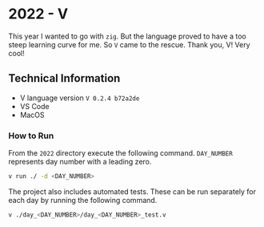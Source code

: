 # 2022 - V

This year I wanted to go with `zig`. But the language proved to have a too steep learning curve for me. So `V` came to the rescue. Thank you, V! Very cool!

## Technical Information

* V language version `V 0.2.4 b72a2de`
* VS Code
* MacOS

### How to Run

From the `2022` directory execute the following command. `DAY_NUMBER` represents day number with a leading zero.

```bash
v run ./ -d <DAY_NUMBER>
```

The project also includes automated tests. These can be run separately for each day by running the following command.

```bash
v ./day_<DAY_NUMBER>/day_<DAY_NUMBER>_test.v
```
